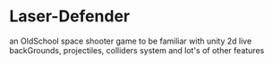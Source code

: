 # Laser-Defender
an OldSchool space shooter game to be familiar with unity 2d live backGrounds, projectiles, colliders system and lot's of other features 
